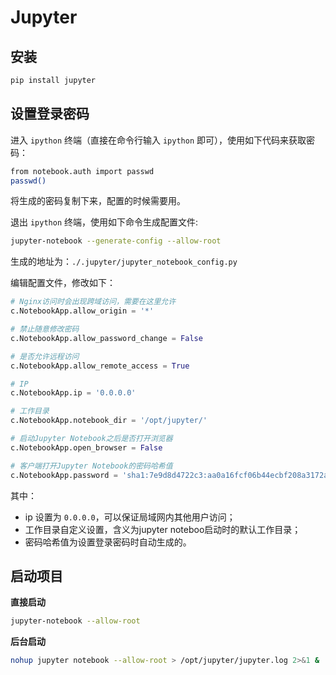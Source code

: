 # Jupyter

## 安装

```bash
pip install jupyter
```

## 设置登录密码

进入 `ipython` 终端（直接在命令行输入 `ipython` 即可），使用如下代码来获取密码：

```bash
from notebook.auth import passwd
passwd()
```

将生成的密码复制下来，配置的时候需要用。

退出 `ipython` 终端，使用如下命令生成配置文件:

```bash
jupyter-notebook --generate-config --allow-root
```

生成的地址为：`./.jupyter/jupyter_notebook_config.py`

编辑配置文件，修改如下：

```py
# Nginx访问时会出现跨域访问，需要在这里允许
c.NotebookApp.allow_origin = '*'

# 禁止随意修改密码
c.NotebookApp.allow_password_change = False

# 是否允许远程访问
c.NotebookApp.allow_remote_access = True

# IP
c.NotebookApp.ip = '0.0.0.0'

# 工作目录
c.NotebookApp.notebook_dir = '/opt/jupyter/'

# 启动Jupyter Notebook之后是否打开浏览器
c.NotebookApp.open_browser = False

# 客户端打开Jupyter Notebook的密码哈希值
c.NotebookApp.password = 'sha1:7e9d8d4722c3:aa0a16fcf06b44ecbf208a3172af65f4d57163da'
```

其中：

- ip 设置为 `0.0.0.0`，可以保证局域网内其他用户访问；
- 工作目录自定义设置，含义为jupyter noteboo启动时的默认工作目录；
- 密码哈希值为设置登录密码时自动生成的。

## 启动项目

**直接启动**

```bash
jupyter-notebook --allow-root
```

**后台启动**

```bash
nohup jupyter notebook --allow-root > /opt/jupyter/jupyter.log 2>&1 &
```